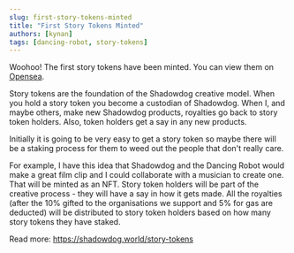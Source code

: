 ```yaml
---
slug: first-story-tokens-minted
title: "First Story Tokens Minted"
authors: [kynan]
tags: [dancing-robot, story-tokens]
---
```


Woohoo! The first story tokens have been minted. You can view them on [Opensea](https://opensea.io/collection/shadowdog-v1-0/).

Story tokens are the foundation of the Shadowdog creative model. When you hold a story token you become a custodian of Shadowdog. When I, and maybe others, make new Shadowdog products, royalties go back to story token holders. Also, token holders get a say in any new products.

Initially it is going to be very easy to get a story token so maybe there will be a staking process for them to weed out the people that don't really care.

For example, I have this idea that Shadowdog and the Dancing Robot would make a great film clip and I could collaborate with a musician to create one. That will be minted as an NFT. Story token holders will be part of the creative process - they will have a say in how it gets made. All the royalties (after the 10% gifted to the organisations we support and 5% for gas are deducted) will be distributed to story token holders based on how many story tokens they have staked.

Read more: https://shadowdog.world/story-tokens
